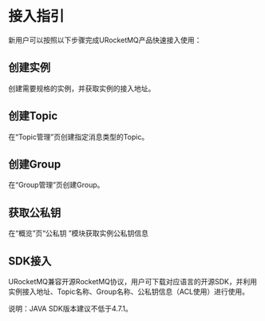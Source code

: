 # 接入指引

新用户可以按照以下步骤完成URocketMQ产品快速接入使用：

## 创建实例

创建需要规格的实例，并获取实例的接入地址。

## 创建Topic

在“Topic管理”页创建指定消息类型的Topic。

## 创建Group

在“Group管理”页创建Group。

## 获取公私钥

在“概览”页“公私钥 ”模块获取实例公私钥信息

## SDK接入

URocketMQ兼容开源RocketMQ协议，用户可下载对应语言的开源SDK，并利用实例接入地址、Topic名称、Group名称、公私钥信息（ACL使用）进行使用。

说明：JAVA SDK版本建议不低于4.7.1。
